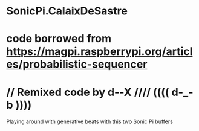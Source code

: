# SonicPi.CalaixDeSastre

#  code borrowed from https://magpi.raspberrypi.org/articles/probabilistic-sequencer
#  // Remixed code by d--X  ////  (((( d-_-b ))))

Playing around with generative beats with this two Sonic Pi buffers  
